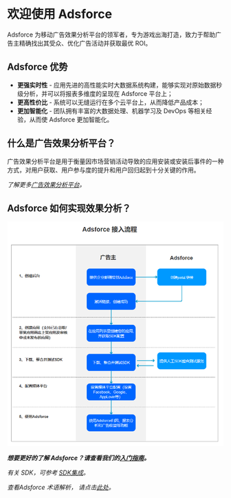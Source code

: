 # 欢迎使用 Adsforce

Adsforce 为移动广告效果分析平台的领军者，专为游戏出海打造，致力于帮助广告主精确找出其受众、优化广告活动并获取最优 ROI。

## Adsforce 优势

* **更强实时性** - 应用先进的高性能实时大数据系统构建，能够实现对原始数据秒级分析，并可以将报表多维度的呈现在 Adsforce 平台上；
* **更高性价比** - 系统可以无缝运行在多个云平台上，从而降低产品成本；
* **更加智能化** - 团队拥有丰富的大数据处理、机器学习及 DevOps 等相关经验，从而使 Adsforce 更加智能化。

## 什么是广告效果分析平台？

广告效果分析平台是用于衡量因市场营销活动导致的应用安装或安装后事件的一种方式，对用户获取、用户参与度的提升和用户回归起到十分关键的作用。

*了解更多[广告效果分析平台](advertising-effectiveness/README.md)。*

## Adsforce 如何实现效果分析？

![Adsforce](Adsforce.png)

***想要更好的了解 Adsforce？请查看我们的[入门指南](../get-started/README.md)。*** 

*有关 SDK，可参考 [SDK集成](../sdk-integrations/README.md)。*

*查看Adsforce 术语解析， 请点击[此处](../glossary/README.md)。*

